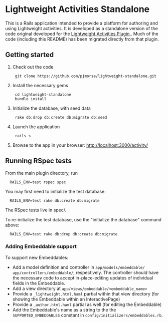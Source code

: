 # Lightweight Activities Standalone

This is a Rails application intended to provide a platform for authoring and using Lightweight activities. It is developed as a standalone version of the code original developed for the [Lightweight Activities Plugin.](https://github.com/concord-consortium/lightweight-activities-plugin). Much of the code (including this README) has been migrated directly from that plugin.

## Getting started

1. Check out the code

        git clone https://github.com/pjmorse/lightweight-standalone.git

2. Install the necessary gems

        cd lightweight-standalone
        bundle install

3. Initialize the database, with seed data

        rake db:drop db:create db:migrate db:seed

4. Launch the application

        rails s

6. Browse to the app in your browser: [http://localhost:3000/activity/](http://localhost:3000/activity/)

## Running RSpec tests
From the main plugin directory, run

      RAILS_ENV=test rspec spec

You may first need to initialize the test database:

      RAILS_ENV=test rake db:create db:migrate

The RSpec tests live in spec/.

To re-initialize the test database, use the "initialize the database" command above:

      RAILS_ENV=test rake db:drop db:create db:migrate

### Adding Embeddable support

To support new Embeddables:

* Add a model definition and controller in `app/models/embeddable/` `app/controllers/embeddable/`, respectively. The controller should have the necessary code to accept in-place-editing updates of individual fields in the Embeddable.
* Add a view directory at `app/views/embeddable/<embeddable_name>`
* Provide a `_lightweight.html.haml` partial within that view directory (for showing the Embeddable within an InteractivePage)
* Provide a `_author.html.haml` partial as well (for editing the Embeddable)
* Add the Embeddable's name as a string to the the `SUPPORTED_EMBEDDABLES` constant in `config/initializers/embeddables.rb`.